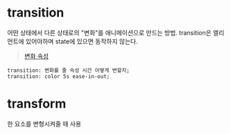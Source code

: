 # transition

어떤 상태에서 다른 상태로의 "변화"를 애니메이션으로 만드는 방법.
transition은 엘리먼트에 있어야하며 state에 있으면 동작하지 않는다.

> [변화 속성](https://matthewlein.com/tools/ceaser)

```
transition: 변화를 줄 속성 시간 어떻게 변할지;
transition: color 5s ease-in-out;
```

# transform

한 요소를 변형시켜줄 때 사용
